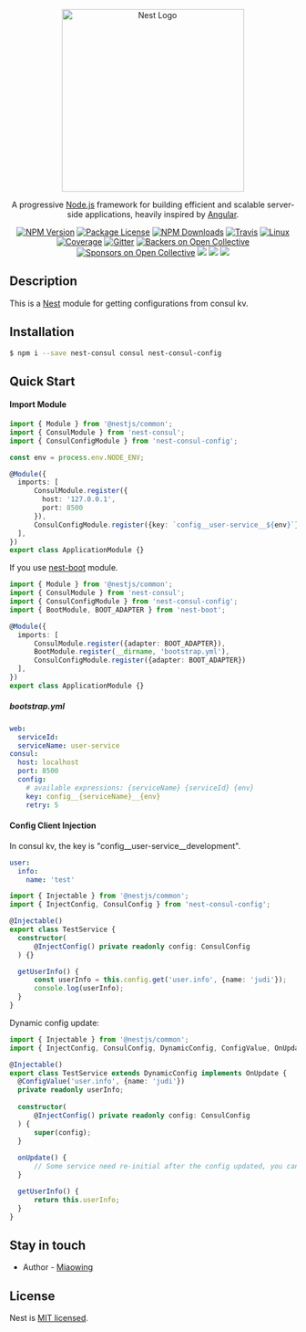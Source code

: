 <p align="center">
  <a href="http://nestjs.com/" target="blank"><img src="https://nestjs.com/img/logo_text.svg" width="320" alt="Nest Logo" /></a>
</p>

[travis-image]: https://api.travis-ci.org/nestjs/nest.svg?branch=master
[travis-url]: https://travis-ci.org/nestjs/nest
[linux-image]: https://img.shields.io/travis/nestjs/nest/master.svg?label=linux
[linux-url]: https://travis-ci.org/nestjs/nest
  
  <p align="center">A progressive <a href="http://nodejs.org" target="blank">Node.js</a> framework for building efficient and scalable server-side applications, heavily inspired by <a href="https://angular.io" target="blank">Angular</a>.</p>
    <p align="center">
<a href="https://www.npmjs.com/~nestjscore"><img src="https://img.shields.io/npm/v/@nestjs/core.svg" alt="NPM Version" /></a>
<a href="https://www.npmjs.com/~nestjscore"><img src="https://img.shields.io/npm/l/@nestjs/core.svg" alt="Package License" /></a>
<a href="https://www.npmjs.com/~nestjscore"><img src="https://img.shields.io/npm/dm/@nestjs/core.svg" alt="NPM Downloads" /></a>
<a href="https://travis-ci.org/nestjs/nest"><img src="https://api.travis-ci.org/nestjs/nest.svg?branch=master" alt="Travis" /></a>
<a href="https://travis-ci.org/nestjs/nest"><img src="https://img.shields.io/travis/nestjs/nest/master.svg?label=linux" alt="Linux" /></a>
<a href="https://coveralls.io/github/nestjs/nest?branch=master"><img src="https://coveralls.io/repos/github/nestjs/nest/badge.svg?branch=master#5" alt="Coverage" /></a>
<a href="https://gitter.im/nestjs/nestjs?utm_source=badge&utm_medium=badge&utm_campaign=pr-badge&utm_content=body_badge"><img src="https://badges.gitter.im/nestjs/nestjs.svg" alt="Gitter" /></a>
<a href="https://opencollective.com/nest#backer"><img src="https://opencollective.com/nest/backers/badge.svg" alt="Backers on Open Collective" /></a>
<a href="https://opencollective.com/nest#sponsor"><img src="https://opencollective.com/nest/sponsors/badge.svg" alt="Sponsors on Open Collective" /></a>
  <a href="https://paypal.me/kamilmysliwiec"><img src="https://img.shields.io/badge/Donate-PayPal-dc3d53.svg"/></a>
<img src="https://img.shields.io/badge/👌-Production Ready-78c7ff.svg"/>
  <a href="https://twitter.com/nestframework"><img src="https://img.shields.io/twitter/follow/nestframework.svg?style=social&label=Follow"></a>
</p>
  <!--[![Backers on Open Collective](https://opencollective.com/nest/backers/badge.svg)](https://opencollective.com/nest#backer)
  [![Sponsors on Open Collective](https://opencollective.com/nest/sponsors/badge.svg)](https://opencollective.com/nest#sponsor)-->

## Description

This is a [Nest](https://github.com/nestjs/nest) module for getting configurations from consul kv.

## Installation

```bash
$ npm i --save nest-consul consul nest-consul-config
```

## Quick Start

#### Import Module

```typescript
import { Module } from '@nestjs/common';
import { ConsulModule } from 'nest-consul';
import { ConsulConfigModule } from 'nest-consul-config';

const env = process.env.NODE_ENV;

@Module({
  imports: [
      ConsulModule.register({
        host: '127.0.0.1',
        port: 8500
      }),
      ConsulConfigModule.register({key: `config__user-service__${env}`})
  ],
})
export class ApplicationModule {}
```

If you use [nest-boot](https://github.com/miaowing/nest-boot) module.

```typescript
import { Module } from '@nestjs/common';
import { ConsulModule } from 'nest-consul';
import { ConsulConfigModule } from 'nest-consul-config';
import { BootModule, BOOT_ADAPTER } from 'nest-boot';

@Module({
  imports: [
      ConsulModule.register({adapter: BOOT_ADAPTER}),
      BootModule.register(__dirname, 'bootstrap.yml'),
      ConsulConfigModule.register({adapter: BOOT_ADAPTER})
  ],
})
export class ApplicationModule {}
```

##### bootstrap.yml

```yaml
web:
  serviceId:
  serviceName: user-service
consul:
  host: localhost
  port: 8500
  config:
    # available expressions: {serviceName} {serviceId} {env}
    key: config__{serviceName}__{env}
    retry: 5
```

#### Config Client Injection

In consul kv, the key is "config__user-service__development".

```yaml
user:
  info:
    name: 'test'
```

```typescript
import { Injectable } from '@nestjs/common';
import { InjectConfig, ConsulConfig } from 'nest-consul-config';

@Injectable()
export class TestService {
  constructor(
      @InjectConfig() private readonly config: ConsulConfig
  ) {}

  getUserInfo() {
      const userInfo = this.config.get('user.info', {name: 'judi'});
      console.log(userInfo);
  }
}
```

Dynamic config update:

```typescript
import { Injectable } from '@nestjs/common';
import { InjectConfig, ConsulConfig, DynamicConfig, ConfigValue, OnUpdate } from 'nest-consul-config';

@Injectable()
export class TestService extends DynamicConfig implements OnUpdate {
  @ConfigValue('user.info', {name: 'judi'})
  private readonly userInfo;
  
  constructor(
      @InjectConfig() private readonly config: ConsulConfig
  ) {
      super(config);
  }
  
  onUpdate() {
      // Some service need re-initial after the config updated, you can execute it here.
  }

  getUserInfo() {
      return this.userInfo;
  }
}
```

## Stay in touch

- Author - [Miaowing](https://github.com/miaowing)

## License

  Nest is [MIT licensed](LICENSE).
